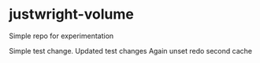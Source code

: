 # justwright-volume
Simple repo for experimentation

Simple test change.
Updated test changes
Again unset redo second cache